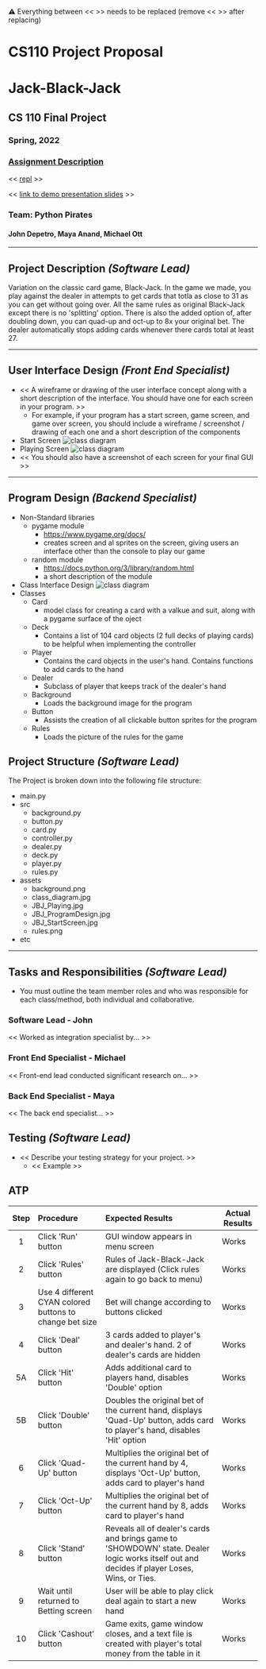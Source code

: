 :warning: Everything between << >> needs to be replaced (remove << >> after replacing)
# CS110 Project Proposal
# Jack-Black-Jack
## CS 110 Final Project
### Spring, 2022
### [Assignment Description](https://docs.google.com/document/d/1H4R6yLL7som1lglyXWZ04RvTp_RvRFCCBn6sqv-82ps/edit#)

<< [repl](#) >>

<< [link to demo presentation slides](#) >>

### Team: Python Pirates
#### John Depetro, Maya Anand, Michael Ott

***

## Project Description *(Software Lead)*

  Variation on the classic card game, Black-Jack. In the game we made, you play against the dealer in attempts to get cards that totla as close to 31 as you can get without going over. All the same rules as original Black-Jack except there is no 'splitting' option. There is also the added option of, after doubling down, you can quad-up and oct-up to 8x your original bet. The dealer automatically stops adding cards whenever there cards total at least 27.

***    

## User Interface Design *(Front End Specialist)*

* << A wireframe or drawing of the user interface concept along with a short description of the interface. You should have one for each screen in your program. >>
    * For example, if your program has a start screen, game screen, and game over screen, you should include a wireframe / screenshot / drawing of each one and a short description of the components
* Start Screen
![class diagram](assets/JBJ_StartScreen.jpg)
* Playing Screen
![class diagram](assets/JBJ_Playing.jpg)
* << You should also have a screenshot of each screen for your final GUI >>

***        

## Program Design *(Backend Specialist)*

* Non-Standard libraries
    * pygame module
        * https://www.pygame.org/docs/
        * creates screen and al sprites on the screen, giving users an interface other than the console to play our game
    * random module
        * https://docs.python.org/3/library/random.html
        * a short description of the module
* Class Interface Design
![class diagram](assets/JBJ_ProgramDesign.jpg)
* Classes
    * Card
      * model class for creating a card with a valkue and suit, along with a pygame surface of the oject
    * Deck
      * Contains a list of 104 card objects (2 full decks of playing cards) to be helpful when implementing the controller
    * Player
      * Contains the card objects in the user's hand. Contains functions to add cards to the hand
    * Dealer
      * Subclass of player that keeps track of the dealer's hand
    * Background
      * Loads the background image for the program
    * Button
      * Assists the creation of all clickable button sprites for the program
    * Rules
      * Loads the picture of the rules for the game

## Project Structure *(Software Lead)*

The Project is broken down into the following file structure:

* main.py
* src
    * background.py
    * button.py
    * card.py
    * controller.py
    * dealer.py
    * deck.py
    * player.py
    * rules.py
* assets
    * background.png
    * class_diagram.jpg
    * JBJ_Playing.jpg
    * JBJ_ProgramDesign.jpg
    * JBJ_StartScreen.jpg
    * rules.png
* etc
  

***

## Tasks and Responsibilities *(Software Lead)*

   * You must outline the team member roles and who was responsible for each class/method, both individual and collaborative.

### Software Lead - John 

<< Worked as integration specialist by... >>

### Front End Specialist - Michael

<< Front-end lead conducted significant research on... >>

### Back End Specialist - Maya

<< The back end specialist... >>

## Testing *(Software Lead)*

* << Describe your testing strategy for your project. >>
    * << Example >>

## ATP

| Step                  | Procedure     | Expected Results  | Actual Results |
| :----------------------:|:-------------| :-----------------| -------------- |
|  1  | Click 'Run' button  | GUI window appears in menu screen  |    Works     |
|  2  | Click 'Rules' button  | Rules of Jack-Black-Jack are displayed (Click rules again to go back to menu) |         Works        |
|  3  | Use 4 different CYAN colored buttons to change bet size  | Bet will change according to buttons clicked |        Works         |
|  4  | Click 'Deal' button  | 3 cards added to player's and dealer's hand. 2 of dealer's cards are hidden |        Works         |
|  5A  | Click 'Hit' button  | Adds additional card to players hand, disables 'Double' option |          Works        |
|  5B  | Click 'Double' button  | Doubles the original bet of the current hand, displays 'Quad-Up' button, adds card to player's hand, disables 'Hit' option |          Works        |
|  6  | Click 'Quad-Up' button  | Multiplies the original bet of the current hand by 4, displays 'Oct-Up' button, adds card to player's hand  |           Works       |
|  7  | Click 'Oct-Up' button  | Multiplies the original bet of the current hand by 8, adds card to player's hand  |           Works       |
|  8  | Click 'Stand' button  | Reveals all of dealer's cards and brings game to 'SHOWDOWN' state. Dealer logic works itself out and decides if player Loses, Wins, or Ties. |          Works        |
|  9  | Wait until returned to Betting screen  | User will be able to play click deal again to start a new hand |       Works           |
|  10 | Click 'Cashout' button  | Game exits, game window closes, and a text file is created with player's total money from the table in it |       Works           |
